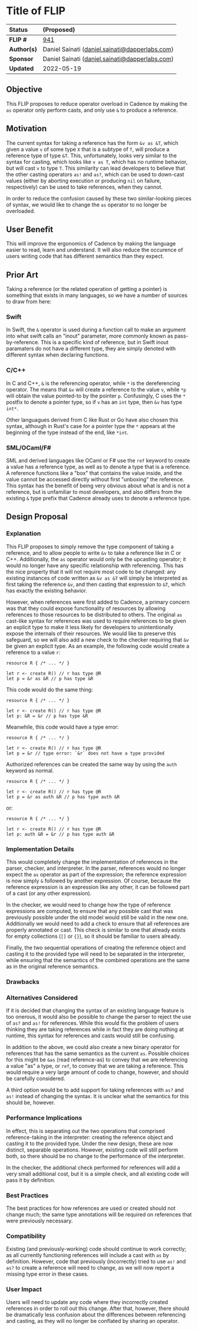 # Title of FLIP

| Status        | (Proposed)       |
:-------------- |:---------------------------------------------------- |
| **FLIP #**    | [941](https://github.com/onflow/flow/pull/941)|
| **Author(s)** | Daniel Sainati (daniel.sainati@dapperlabs.com)       |
| **Sponsor**   | Daniel Sainati (daniel.sainati@dapperlabs.com)       |
| **Updated**   | 2022-05-19                                           |

## Objective

This FLIP proposes to reduce operator overload in Cadence by making the `as`
operator only perform casts, and only use `&` to produce a reference. 

## Motivation

The current syntax for taking a reference has the form `&v as &T`, which given a 
value `v` of some type `X` that is a subtype of `T`, will produce a reference type of
type `&T`. This, unfortunately, looks very similar to the syntax for casting, which looks
like `v as T`, which has no runtime behavior, but will cast `v` to type `T`. This similarity
can lead developers to believe that the other casting operators `as!` and `as?`, which can be
used to down-cast values (either by aborting execution or producing `nil` on failure, respectively)
can be used to take references, when they cannot. 

In order to reduce the confusion caused by these two similar-looking pieces of syntax,
we would like to change the `as` operator to no longer be overloaded. 

## User Benefit

This will improve the ergonomics of Cadence by making the language easier to read, learn and 
understand. It will also reduce the occurence of users writing code that has different semantics
than they expect. 

## Prior Art

Taking a reference (or the related operation of getting a pointer) is something that exists in many 
languages, so we have a number of sources to draw from here:

### Swift

In Swift, the `&` operator is used during a function call to make an argument into what swift calls
an "inout" parameter, more commonly known as pass-by-reference. This is a specific kind of reference,
but in Swift inout paramaters do not have a different type, they are simply denoted with different
syntax when declaring functions. 

### C/C++

In C and C++, `&` is the referencing operator, while `*` is the dereferencing operator. The
means that `&v` will create a reference to the value `v`, while `*p` will obtain the value pointed-to
by the pointer `p`. Confusingly, C uses the `*` postfix to denote a pointer type, so if `v` has an `int`
type, then `&v` has type `int*`.

Other languagues derived from C like Rust or Go have also chosen this syntax, although in Rust's case for a
pointer type the `*` appears at the beginning of the type instead of the end, like `*int`.

### SML/OCaml/F#

SML and derived languages like OCaml or F# use the `ref` keyword to create a value has a reference type, 
as well as to denote a type that is a reference. A reference functions like a "box" that contains the 
value inside, and the value cannot be accessed directly without first "unboxing" the reference. This 
syntax has the benefit of being very obvious about what is and is not a reference, but is unfamiliar 
to most developers, and also differs from the existing `&` type prefix that Cadence already uses to 
denote a reference type. 

## Design Proposal

### Explanation

This FLIP proposes to simply remove the type component of taking a 
reference, and to allow people to write `&v` to take a reference like in C or C++. 
Additionally, the `as` operator would only be the upcasting operator; it would no 
longer have any specific relationship with referencing. This has the
nice property that it will not require most code to be changed: any existing
instances of code written as `&v as &T` will simply be interpreted as first
taking the reference `&v`, and then casting that expression to `&T`, which 
has exactly the existing behavior. 

However, when references were first added to Cadence, a primary concern was that they could
expose functionality of resources by allowing references to those resources to be distributed
to others. The original `as` cast-like syntax for references was used to require references
to be given an explicit type to make it less likely for developers to unintentionally 
expose the internals of their resources. We would like to preserve this safeguard, so we will 
also add a new check to the checker requiring that `&v` be given an explicit type.
As an example, the following code would create a reference to a value `r`:

```cadence
resource R { /* ... */ }

let r <- create R() // r has type @R
let p = &r as &R // p has type &R
```

This code would do the same thing:

```cadence
resource R { /* ... */ }

let r <- create R() // r has type @R
let p: &R = &r // p has type &R
```

Meanwhile, this code would have a type error:

```cadence
resource R { /* ... */ }

let r <- create R() // r has type @R
let p = &r // type error: `&r` does not have a type provided
```

Authorized references can be created the same way by using the `auth` keyword as normal.

```cadence
resource R { /* ... */ }

let r <- create R() // r has type @R
let p = &r as auth &R // p has type auth &R
```

or:

```cadence
resource R { /* ... */ }

let r <- create R() // r has type @R
let p: auth &R = &r // p has type auth &R
```

### Implementation Details

This would completely change the implementation of references in the parser,
checker, and interpreter. In the parser, references would no longer expect the `as` 
operator as part of the expression; the reference expression is now simply `&` 
followed by another expression. Of course, because the reference expression is an
expression like any other, it can be followed part of a cast (or any other expression). 

In the checker, we would need to change how the type of reference expressions are computed, 
to ensure that any possible cast that was previously possible under the old model would 
still be valid in the new one. Additionally we would need to add a check to ensure that all
references are properly annotated or cast. This check is similar to one
that already exists for empty collections (`[]` or `{}`), so it should be familiar to users
already.

Finally, the two sequential operations of creating the reference object and casting it to
the provided type will need to be separated in the interpreter, while ensuring that the 
semantics of the combined operations are the same as in the original reference semantics. 

### Drawbacks

### Alternatives Considered

If it is decided that changing the syntax of an existing language feature is
too onerous, it would also be possible to change the parser to reject the use
of `as?` and `as!` for references. While this would fix the problem of users 
thinking they are taking references while in fact they are doing nothing at
runtime, this syntax for references and casts would still be confusing. 

In addition to the above, we could also create a new binary operator for 
references that has the same semantics as the current `as`. Possible choices 
for this might be `&as` (read reference-as) to convey that we are referencing
a value "as" a type, or `ref`, to convey that we are taking a reference. This 
would require a very large amount of code to change, however, and should be
carefully considered.  

A third option would be to add support for taking references with `as?` and
`as!` instead of changing the syntax. It is unclear what the semantics for
this should be, however. 

### Performance Implications

In effect, this is separating out the two operations that comprised reference-taking
in the interpreter: creating the reference object and casting it to the provided type.
Under the new design, these are now distinct, separable operations. However, 
existing code will still perform both, so there should be no change to the
performance of the interpreter.

In the checker, the additional check performed for references will 
add a very small additional cost, but it is a simple check, and all existing code will 
pass it by definition. 

### Best Practices

The best practices for how references are used or created should not change much;
the same type annotations will be required on references that were previously necessary.

### Compatibility

Existing (and previously-working) code  should continue to work correctly; 
as all currently functioning references will include a cast with `as` by definition. 
However, code that previously (incorrectly) tried to use `as!` and `as?` to create
a reference will need to change, as we will now report a missing type error in these
cases. 

### User Impact

Users will need to update any code where they incorrectly created references
in order to roll out this change. After that, however, there should be 
dramatically less confusion about the differences between referencing
and casting, as they will no longer be conflated by sharing an operator. 

